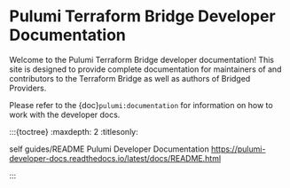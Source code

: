 # Pulumi Terraform Bridge Developer Documentation

Welcome to the Pulumi Terraform Bridge developer documentation! This site is designed to provide
complete documentation for maintainers of and contributors to the Terraform Bridge as well as authors of Bridged Providers.


Please refer to the {doc}`pulumi:documentation` for information on how to work with the developer docs.

:::{toctree}
:maxdepth: 2
:titlesonly:

self
guides/README
Pulumi Developer Documentation <https://pulumi-developer-docs.readthedocs.io/latest/docs/README.html>

:::